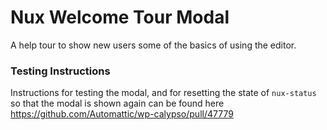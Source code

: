 # Nux Welcome Tour Modal

A help tour to show new users some of the basics of using the editor.

### Testing Instructions

Instructions for testing the modal, and for resetting the state of `nux-status` so that the modal is shown again can be found here https://github.com/Automattic/wp-calypso/pull/47779